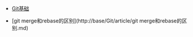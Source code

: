 - [Git基础](base/Git/git.md)


- [git merge和rebase的区别](http://base/Git/article/git merge和rebase的区别.md)








